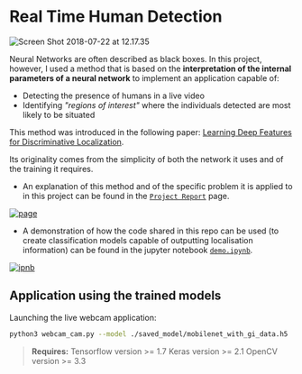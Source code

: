 
# Real Time Human Detection

![Screen Shot 2018-07-22 at 12.17.35](https://i.imgur.com/RCcHhj8.jpg)

Neural Networks are often described as black boxes. In this project, however, I used a method that is based on the **interpretation of the internal parameters of a neural network** to implement an application capable of:
- Detecting the presence of humans in a live video
- Identifying *"regions of interest"* where the individuals detected are most likely to be situated

This method was introduced in the following paper: [Learning Deep Features for Discriminative Localization](http://cnnlocalization.csail.mit.edu/Zhou_Learning_Deep_Features_CVPR_2016_paper.pdf).

Its originality comes from the simplicity of both the network it uses and of the training it requires.

- An explanation of this method and of the specific problem it is applied to in this project can be found in the [`Project Report`](https://selim78.github.io/real-time-human-detection/) page.

[![page](https://i.imgur.com/XP6aiLH.png)](https://selim78.github.io/real-time-human-detection/)

- A demonstration of how the code shared in this repo can be used (to create classification models capable of outputting localisation information) can be found in the jupyter notebook [`demo.ipynb`](https://nbviewer.jupyter.org/github/Selim78/real-time-human-detection/blob/master/demo.ipynb).

[![ipnb](https://i.imgur.com/mYZfwXl.png)](https://nbviewer.jupyter.org/github/Selim78/real-time-human-detection/blob/master/demo.ipynb)

## Application using the trained models

Launching the live webcam application:

``` sh
python3 webcam_cam.py --model ./saved_model/mobilenet_with_gi_data.h5
```

>**Requires:**
>Tensorflow version     >= 1.7
>Keras version         >= 2.1
>OpenCV version         >= 3.3
